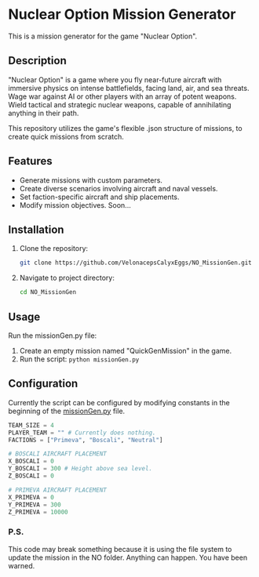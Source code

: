 # Nuclear Option Mission Generator

This is a mission generator for the game "Nuclear Option".

## Description

"Nuclear Option" is a game where you fly near-future aircraft with immersive physics on intense battlefields, facing land, air, and sea threats. Wage war against AI or other players with an array of potent weapons. Wield tactical and strategic nuclear weapons, capable of annihilating anything in their path.

This repository utilizes the game's flexible .json structure of missions, to create quick missions from scratch.

## Features

- Generate missions with custom parameters.
- Create diverse scenarios involving aircraft and naval vessels.
- Set faction-specific aircraft and ship placements.
- Modify mission objectives. Soon... 

## Installation

1. Clone the repository:
   ```sh
   git clone https://github.com/VelonacepsCalyxEggs/NO_MissionGen.git
   ```
2. Navigate to project directory:
    ```sh
    cd NO_MissionGen
    ```


## Usage
Run the missionGen.py file:
   1. Create an empty mission named "QuickGenMission" in the game.
   2.  Run the script:
    ```
    python missionGen.py
    ```
## Configuration
Currently the script can be configured by modifying constants in the beginning of the [missionGen.py](https://github.com/VelonacepsCalyxEggs/NO_MissionGen/blob/main/missionGen.py) file.
```py
TEAM_SIZE = 4
PLAYER_TEAM = "" # Currently does nothing.
FACTIONS = ["Primeva", "Boscali", "Neutral"]

# BOSCALI AIRCRAFT PLACEMENT
X_BOSCALI = 0
Y_BOSCALI = 300 # Height above sea level.
Z_BOSCALI = 0

# PRIMEVA AIRCRAFT PLACEMENT
X_PRIMEVA = 0
Y_PRIMEVA = 300
Z_PRIMEVA = 10000
```
### P.S.
This code may break something because it is using the file system to update the mission in the NO folder.
Anything can happen. You have been warned.
